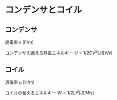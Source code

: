 # コンデンサとコイル

## コンデンサ

誘電率 ε [F/m]

コンデンサの蓄える静電エネルギー 
$U = 1/2 CV^2 [J] [Ws]$

## コイル

透磁率 μ [H/m]

コイルの蓄えるエネルギー
$W = 1/2 LI^2 [J] [Ws]$


